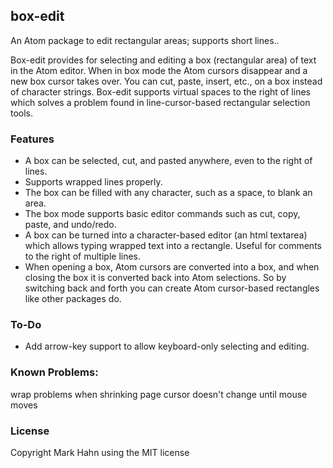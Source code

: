 
## box-edit

An Atom package to edit rectangular areas; supports short lines..

Box-edit provides for selecting and editing a box (rectangular area) of text in the Atom editor. When in box mode the Atom cursors disappear and a new box cursor takes over.  You can cut, paste, insert, etc., on a box instead of character strings. Box-edit supports virtual spaces to the right of lines which solves a problem found in line-cursor-based rectangular selection tools.

### Features

- A box can be selected, cut, and pasted anywhere, even to the right of lines.
- Supports wrapped lines properly.
- The box can be filled with any character, such as a space, to blank an area.
- The box mode supports basic editor commands such as cut, copy, paste, and undo/redo.
- A box can be turned into a character-based editor (an html textarea) which allows typing wrapped text into a rectangle.  Useful for comments to the right of multiple lines.
- When opening a box, Atom cursors are converted into a box, and when closing the box it is converted back into Atom selections. So by switching back and forth you can create Atom cursor-based rectangles like other packages do.

### To-Do

- Add arrow-key support to allow keyboard-only selecting and editing.

### Known Problems:
  wrap problems when shrinking page
  cursor doesn't change until mouse moves
  
### License
Copyright Mark Hahn using the MIT license

